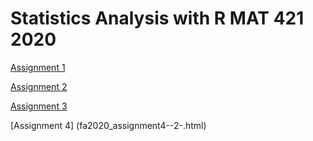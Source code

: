 # Statistics Analysis with R MAT 421 2020

[Assignment 1](Assignment1.html)

[Assignment 2](fa2020_assignment2.html)

[Assignment 3](fa2020_assignment3.html)

[Assignment 4] (fa2020_assignment4--2-.html)



